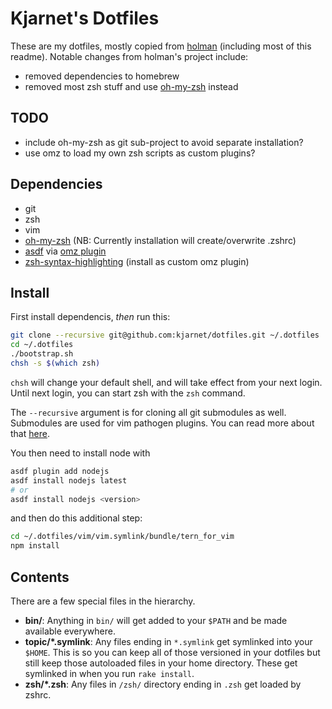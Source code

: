 # Kjarnet's Dotfiles

These are my dotfiles, mostly copied from [holman](https://github.com/holman/dotfiles) (including most of this readme).
Notable changes from holman's project include:

* removed dependencies to homebrew
* removed most zsh stuff and use [oh-my-zsh](https://ohmyz.sh) instead

## TODO

* include oh-my-zsh as git sub-project to avoid separate installation?
* use omz to load my own zsh scripts as custom plugins?

## Dependencies

* git
* zsh
* vim
* [oh-my-zsh](https://ohmyz.sh) (NB: Currently installation will create/overwrite .zshrc)
* [asdf](https://asdf-vm.com) via [omz plugin](https://github.com/ohmyzsh/ohmyzsh/tree/master/plugins/asdf)
* [zsh-syntax-highlighting](https://github.com/zsh-users/zsh-syntax-highlighting/blob/master/INSTALL.md#oh-my-zsh) (install as custom omz plugin)

## Install

First install dependencis, _then_ run this:

```sh
git clone --recursive git@github.com:kjarnet/dotfiles.git ~/.dotfiles
cd ~/.dotfiles
./bootstrap.sh
chsh -s $(which zsh)
```

`chsh` will change your default shell,
and will take effect from your next login.
Until next login, you can start zsh with the `zsh` command.

The `--recursive` argument is for cloning all git submodules as well.
Submodules are used for vim pathogen plugins.
You can read more about that [here](vim/vim.symlink/bundle/README.md).

You then need to install node with

```sh
asdf plugin add nodejs
asdf install nodejs latest
# or
asdf install nodejs <version>
```

and then do this additional step:

```sh
cd ~/.dotfiles/vim/vim.symlink/bundle/tern_for_vim
npm install
```

## Contents

There are a few special files in the hierarchy.

- **bin/**: Anything in `bin/` will get added to your `$PATH` and be made
  available everywhere.
- **topic/\*.symlink**: Any files ending in `*.symlink` get symlinked into
  your `$HOME`. This is so you can keep all of those versioned in your dotfiles
  but still keep those autoloaded files in your home directory. These get
  symlinked in when you run `rake install`.
- **zsh/\*.zsh**: Any files in `/zsh/` directory ending in `.zsh` get loaded by zshrc.


